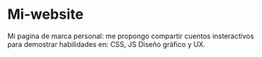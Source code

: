 # Mi-website
Mi pagina de marca personal: me propongo compartir cuentos insteractivos para demostrar habilidades en: CSS, JS Diseño gráfico y UX.
